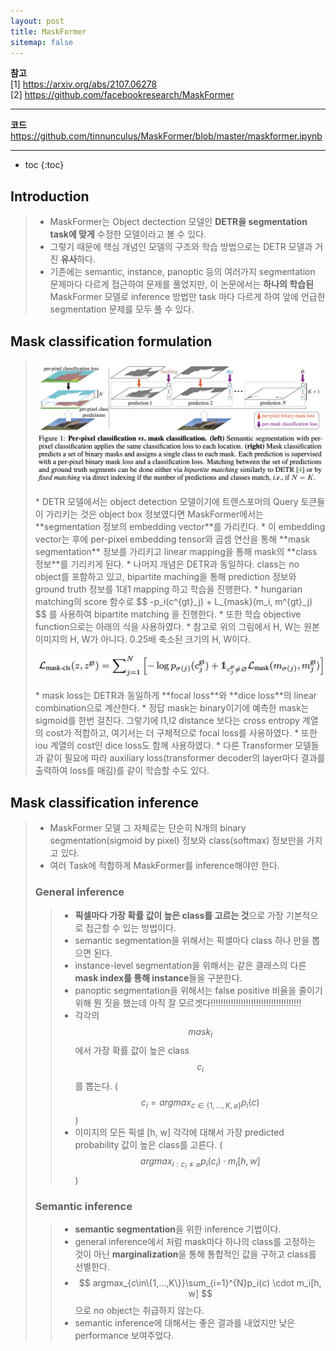 ```yaml
---
layout: post
title: MaskFormer
sitemap: false
---
```


**참고**  
[1] <https://arxiv.org/abs/2107.06278>  
[2] <https://github.com/facebookresearch/MaskFormer>
* * *  

**코드**  
<https://github.com/tinnunculus/MaskFormer/blob/master/maskformer.ipynb>    
* * *  

* toc
{:toc}

## Introduction
> * MaskFormer는 Object dectection 모델인 **DETR을 segmentation task에 맞게** 수정한 모델이라고 볼 수 있다.
> * 그렇기 때문에 핵심 개념인 모델의 구조와 학습 방법으로는 DETR 모델과 거진 **유사**하다.
> * 기존에는 semantic, instance, panoptic 등의 여러가지 segmentation 문제마다 다르게 접근하여 문제를 풀었지만, 이 논문에서는 **하나의 학습된** MaskFormer 모델로 inference 방법만 task 마다 다르게 하여 앞에 언급한 segmentation 문제를 모두 풀 수 있다.

## Mask classification formulation
> <p align="center"><img width="700" src="/assets/img/paper/maskformer/1.png"></p>
> * DETR 모델에서는 object detection 모델이기에 트랜스포머의 Query 토큰들이 가리키는 것은 object box 정보였다면 MaskFormer에서는 **segmentation 정보의 embedding vector**를 가리킨다.
> * 이 embedding vector는 후에 per-pixel embedding tensor와 곱셈 연산을 통해 **mask segmentation** 정보를 가리키고 linear mapping을 통해 mask의 **class 정보**를 기리키게 된다.
> * 나머지 개념은 DETR과 동일하다. class는 no object를 포함하고 있고, bipartite maching을 통해 prediction 정보와 ground truth 정보를 1대1 mapping 하고 학습을 진행한다.
> * hungarian matching의 score 함수로 $$ -p_i(c^{gt}_j) + L_{mask}(m_i, m^{gt}_j) $$ 를 사용하여 bipartite matching 을 진행한다.
> * 또한 학습 objective function으로는 아래의 식을 사용하였다.
> * 참고로 위의 그림에서 H, W는 원본 이미지의 H, W가 아니다. 0.25배 축소된 크기의 H, W이다.
> <p align="center"><img width="600" src="/assets/img/paper/maskformer/2.png"></p>  
> * mask loss는 DETR과 동일하게 **focal loss**와 **dice loss**의 linear combination으로 계산한다.
> * 정답 mask는 binary이기에 예측한 mask는 sigmoid를 한번 걸친다. 그렇기에 l1,l2 distance 보다는 cross entropy 계열의 cost가 적합하고, 여기서는 더 구체적으로 focal loss를 사용하였다.
> * 또한 iou 계열의 cost인 dice loss도 함께 사용하였다.
> * 다른 Transformer 모델들과 같이 필요에 따라 auxiliary loss(transformer decoder의 layer마다 결과를 출력하여 loss를 매김)를 같이 학습할 수도 있다.

## Mask classification inference
> * MaskFormer 모델 그 자체로는 단순히 N개의 binary segmentation(sigmoid by pixel) 정보와 class(softmax) 정보만을 가지고 있다.
> * 여러 Task에 적합하게 MaskFormer를 inference해야만 한다.
> 
> ### General inference
> > * **픽셀마다 가장 확률 값이 높은 class를 고르는 것**으로 가장 기본적으로 접근할 수 있는 방법이다.
> > * semantic segmentation을 위해서는 픽셀마다 class 하나 만을 뽑으면 된다.
> > * instance-level segmentation을 위해서는 같은 클래스의 다른 **mask index를 통해 instance**들을 구분한다.
> > * panoptic segmentation을 위해서는 false positive 비율을 줄이기 위해 뭔 짓을 했는데 아직 잘 모르겟다!!!!!!!!!!!!!!!!!!!!!!!!!!!!!!!!!!!!
> > * 각각의 $$ mask_i $$에서 가장 확률 값이 높은 class $$ c_i $$ 를 뽑는다. ( $$ c_i = argmax_{c\in\{1,...,K,\varnothing\}}{p_i(c)} $$ )
> > * 이미지의 모든 픽셀 \[h, w\] 각각에 대해서 가장 predicted probability 값이 높은 class를 고른다. ( $$ argmax_{i:c_i\neq\varnothing}p_i(c_i) \cdot m_i[h, w] $$ )
> 
> ### Semantic inference
> > * **semantic segmentation**을 위한 inference 기법이다.
> > * general inference에서 처럼 mask마다 하나의 class를 고정하는 것이 아닌 **marginalization**을 통해 통합적인 값을 구하고 class를 선별한다.
> > * $$ argmax_{c\in\{1,...,K\}}\sum_{i=1}^{N}p_i(c) \cdot m_i[h, w] $$ 으로 no object는 취급하지 않는다.
> > * semantic inference에 대해서는 좋은 결과를 내었지만 낮은 performance 보여주었다.